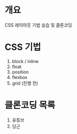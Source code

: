 # 개요

CSS 레이아웃 기법 실습 및 클론코딩

# CSS 기법
1. block / inline
2. float
3. position
4. flexbox
5. grid (진행 전)

# 클론코딩 목록
1. 유튜브
2. 당근